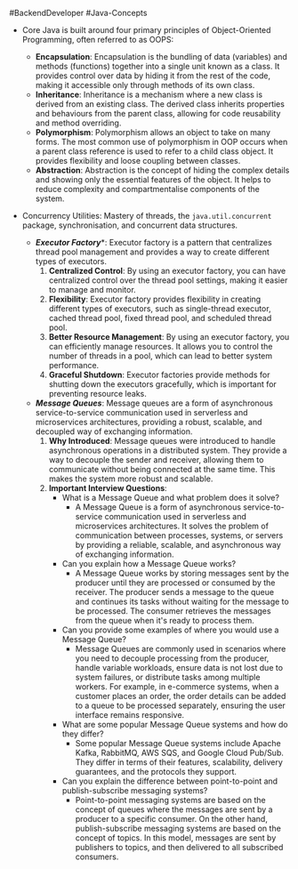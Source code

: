 #BackendDeveloper #Java-Concepts

- Core Java is built around four primary principles of Object-Oriented Programming, often referred to as OOPS:
	- **Encapsulation**: Encapsulation is the bundling of data (variables) and methods (functions) together into a single unit known as a class. It provides control over data by hiding it from the rest of the code, making it accessible only through methods of its own class.
	- **Inheritance**: Inheritance is a mechanism where a new class is derived from an existing class. The derived class inherits properties and behaviours from the parent class, allowing for code reusability and method overriding.
	- **Polymorphism**: Polymorphism allows an object to take on many forms. The most common use of polymorphism in OOP occurs when a parent class reference is used to refer to a child class object. It provides flexibility and loose coupling between classes.
	- **Abstraction**: Abstraction is the concept of hiding the complex details and showing only the essential features of the object. It helps to reduce complexity and compartmentalise components of the system.

- Concurrency Utilities: Mastery of threads, the `java.util.concurrent` package, synchronisation, and concurrent data structures. 
	- ***Executor Factory****: Executor factory is a pattern that centralizes thread pool management and provides a way to create different types of executors.
	    1. **Centralized Control**: By using an executor factory, you can have centralized control over the thread pool settings, making it easier to manage and monitor.
	    2. **Flexibility**: Executor factory provides flexibility in creating different types of executors, such as single-thread executor, cached thread pool, fixed thread pool, and scheduled thread pool.
	    3. **Better Resource Management**: By using an executor factory, you can efficiently manage resources. It allows you to control the number of threads in a pool, which can lead to better system performance.
	    4. **Graceful Shutdown**: Executor factories provide methods for shutting down the executors gracefully, which is important for preventing resource leaks.
	- ***Message Queues***: Message queues are a form of asynchronous service-to-service communication used in serverless and microservices architectures, providing a robust, scalable, and decoupled way of exchanging information.
	    1. **Why Introduced**: Message queues were introduced to handle asynchronous operations in a distributed system. They provide a way to decouple the sender and receiver, allowing them to communicate without being connected at the same time. This makes the system more robust and scalable.
	    2. **Important Interview Questions**:
	        - What is a Message Queue and what problem does it solve?
	            - A Message Queue is a form of asynchronous service-to-service communication used in serverless and microservices architectures. It solves the problem of communication between processes, systems, or servers by providing a reliable, scalable, and asynchronous way of exchanging information.
	        - Can you explain how a Message Queue works?
	            - A Message Queue works by storing messages sent by the producer until they are processed or consumed by the receiver. The producer sends a message to the queue and continues its tasks without waiting for the message to be processed. The consumer retrieves the messages from the queue when it's ready to process them.
	        - Can you provide some examples of where you would use a Message Queue?
	            - Message Queues are commonly used in scenarios where you need to decouple processing from the producer, handle variable workloads, ensure data is not lost due to system failures, or distribute tasks among multiple workers. For example, in e-commerce systems, when a customer places an order, the order details can be added to a queue to be processed separately, ensuring the user interface remains responsive.
	        - What are some popular Message Queue systems and how do they differ?
	            - Some popular Message Queue systems include Apache Kafka, RabbitMQ, AWS SQS, and Google Cloud Pub/Sub. They differ in terms of their features, scalability, delivery guarantees, and the protocols they support.
	        - Can you explain the difference between point-to-point and publish-subscribe messaging systems?
	            - Point-to-point messaging systems are based on the concept of queues where the messages are sent by a producer to a specific consumer. On the other hand, publish-subscribe messaging systems are based on the concept of topics. In this model, messages are sent by publishers to topics, and then delivered to all subscribed consumers.